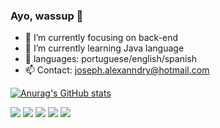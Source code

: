 ### Ayo, wassup 👋


- 🔭 I’m currently focusing on back-end
- 🌱 I’m currently learning Java language
- 💬 languages: portuguese/english/spanish
- 📫 Contact: joseph.alexanndry@hotmail.com

[![Anurag's GitHub stats](https://github-readme-stats.vercel.app/api?username=imsupeer&show_icons=true&theme=radical)](https://github.com/anuraghazra/github-readme-stats)

<div>
    <a href="https://www.instagram.com/josephalexanndry" target="_blank"><img src="https://img.shields.io/badge/Instagram-E4405F?style=for-the-badge&logo=instagram&logoColor=white"></a>
    <a href="" target="_blank"><img src="https://img.shields.io/badge/Python-3776AB?style=for-the-badge&logo=python&logoColor=white"></a>
    <a href="" target="_blank"><img src="https://img.shields.io/badge/C-00599C?style=for-the-badge&logo=c&logoColor=white"></a>
    <a href="" target="_blank"><img src="https://img.shields.io/badge/Linux-FCC624?style=for-the-badge&logo=linux&logoColor=black"></a>
    <a href="" target="_blank"><img src="https://img.shields.io/badge/Java-ED8B00?style=for-the-badge&logo=openjdk&logoColor=white"></a>
</div>
